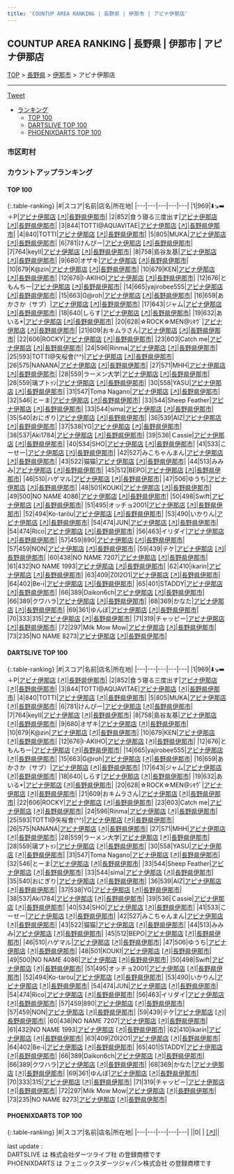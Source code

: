 ```yaml
---
title: 'COUNTUP AREA RANKING | 長野県 | 伊那市 | アピナ伊那店'
---
```

## COUNTUP AREA RANKING | 長野県 | 伊那市 | アピナ伊那店

[TOP](/darts/rank/) > [長野県](/darts/rank/長野県/) > [伊那市](/darts/rank/長野県/伊那市/) > アピナ伊那店

___

<a href="https://twitter.com/share?ref_src=twsrc%5Etfw" data-text="COUNTUP AREA RANKING | 長野県伊那市アピナ伊那店" class="twitter-share-button" data-hashtags="DARTSLIVE,PHOENIXDARTS,darts,ダーツ" data-show-count="false">Tweet</a>

* [ランキング](#カウントアップランキング)
    * [TOP 100](#top-100)
    * [DARTSLIVE TOP 100](#dartslive-top-100)
    * [PHOENIXDARTS TOP 100](#phoenixdarts-top-100)

### 市区町村

<ul>

</ul>

### カウントアップランキング

#### TOP 100



{:.table-ranking}
|#|スコア|名前|店名|所在地|
|---|---|---|---|---|
|1|969|<span class="rank-name-dl">⬇️↘️➡️＋P</span>|<a href="/darts/rank/shops/b14f3f8d71c34fa228032249b44395af.html">アピナ伊那店</a> <a href="https://search.dartslive.com/jp/shop/b14f3f8d71c34fa228032249b44395af">[↗]</a>|<a href="/darts/rank/長野県/伊那市">長野県伊那市</a>|
|2|852|<span class="rank-name-dl">食う寝る三度出す</span>|<a href="/darts/rank/shops/b14f3f8d71c34fa228032249b44395af.html">アピナ伊那店</a> <a href="https://search.dartslive.com/jp/shop/b14f3f8d71c34fa228032249b44395af">[↗]</a>|<a href="/darts/rank/長野県/伊那市">長野県伊那市</a>|
|3|844|<span class="rank-name-dl">TOTTI@AQUAVITAE</span>|<a href="/darts/rank/shops/b14f3f8d71c34fa228032249b44395af.html">アピナ伊那店</a> <a href="https://search.dartslive.com/jp/shop/b14f3f8d71c34fa228032249b44395af">[↗]</a>|<a href="/darts/rank/長野県/伊那市">長野県伊那市</a>|
|4|840|<span class="rank-name-dl">TOTTI</span>|<a href="/darts/rank/shops/b14f3f8d71c34fa228032249b44395af.html">アピナ伊那店</a> <a href="https://search.dartslive.com/jp/shop/b14f3f8d71c34fa228032249b44395af">[↗]</a>|<a href="/darts/rank/長野県/伊那市">長野県伊那市</a>|
|5|805|<span class="rank-name-dl">MUKA</span>|<a href="/darts/rank/shops/b14f3f8d71c34fa228032249b44395af.html">アピナ伊那店</a> <a href="https://search.dartslive.com/jp/shop/b14f3f8d71c34fa228032249b44395af">[↗]</a>|<a href="/darts/rank/長野県/伊那市">長野県伊那市</a>|
|6|781|<span class="rank-name-dl">けんぴー</span>|<a href="/darts/rank/shops/b14f3f8d71c34fa228032249b44395af.html">アピナ伊那店</a> <a href="https://search.dartslive.com/jp/shop/b14f3f8d71c34fa228032249b44395af">[↗]</a>|<a href="/darts/rank/長野県/伊那市">長野県伊那市</a>|
|7|764|<span class="rank-name-dl">keyⅡ</span>|<a href="/darts/rank/shops/b14f3f8d71c34fa228032249b44395af.html">アピナ伊那店</a> <a href="https://search.dartslive.com/jp/shop/b14f3f8d71c34fa228032249b44395af">[↗]</a>|<a href="/darts/rank/長野県/伊那市">長野県伊那市</a>|
|8|758|<span class="rank-name-dl">島谷友基</span>|<a href="/darts/rank/shops/b14f3f8d71c34fa228032249b44395af.html">アピナ伊那店</a> <a href="https://search.dartslive.com/jp/shop/b14f3f8d71c34fa228032249b44395af">[↗]</a>|<a href="/darts/rank/長野県/伊那市">長野県伊那市</a>|
|9|680|<span class="rank-name-dl">オザキ</span>|<a href="/darts/rank/shops/b14f3f8d71c34fa228032249b44395af.html">アピナ伊那店</a> <a href="https://search.dartslive.com/jp/shop/b14f3f8d71c34fa228032249b44395af">[↗]</a>|<a href="/darts/rank/長野県/伊那市">長野県伊那市</a>|
|10|679|<span class="rank-name-dl">K@zin</span>|<a href="/darts/rank/shops/b14f3f8d71c34fa228032249b44395af.html">アピナ伊那店</a> <a href="https://search.dartslive.com/jp/shop/b14f3f8d71c34fa228032249b44395af">[↗]</a>|<a href="/darts/rank/長野県/伊那市">長野県伊那市</a>|
|10|679|<span class="rank-name-dl">KEN</span>|<a href="/darts/rank/shops/b14f3f8d71c34fa228032249b44395af.html">アピナ伊那店</a> <a href="https://search.dartslive.com/jp/shop/b14f3f8d71c34fa228032249b44395af">[↗]</a>|<a href="/darts/rank/長野県/伊那市">長野県伊那市</a>|
|12|676|<span class="rank-name-dl">I-AKIHO</span>|<a href="/darts/rank/shops/b14f3f8d71c34fa228032249b44395af.html">アピナ伊那店</a> <a href="https://search.dartslive.com/jp/shop/b14f3f8d71c34fa228032249b44395af">[↗]</a>|<a href="/darts/rank/長野県/伊那市">長野県伊那市</a>|
|12|676|<span class="rank-name-dl">ともんちー</span>|<a href="/darts/rank/shops/b14f3f8d71c34fa228032249b44395af.html">アピナ伊那店</a> <a href="https://search.dartslive.com/jp/shop/b14f3f8d71c34fa228032249b44395af">[↗]</a>|<a href="/darts/rank/長野県/伊那市">長野県伊那市</a>|
|14|665|<span class="rank-name-dl">yajirobee555</span>|<a href="/darts/rank/shops/b14f3f8d71c34fa228032249b44395af.html">アピナ伊那店</a> <a href="https://search.dartslive.com/jp/shop/b14f3f8d71c34fa228032249b44395af">[↗]</a>|<a href="/darts/rank/長野県/伊那市">長野県伊那市</a>|
|15|663|<span class="rank-name-dl">G@roh</span>|<a href="/darts/rank/shops/b14f3f8d71c34fa228032249b44395af.html">アピナ伊那店</a> <a href="https://search.dartslive.com/jp/shop/b14f3f8d71c34fa228032249b44395af">[↗]</a>|<a href="/darts/rank/長野県/伊那市">長野県伊那市</a>|
|16|659|<span class="rank-name-dl">あかさか（サブ）</span>|<a href="/darts/rank/shops/b14f3f8d71c34fa228032249b44395af.html">アピナ伊那店</a> <a href="https://search.dartslive.com/jp/shop/b14f3f8d71c34fa228032249b44395af">[↗]</a>|<a href="/darts/rank/長野県/伊那市">長野県伊那市</a>|
|17|643|<span class="rank-name-dl">ジャム</span>|<a href="/darts/rank/shops/b14f3f8d71c34fa228032249b44395af.html">アピナ伊那店</a> <a href="https://search.dartslive.com/jp/shop/b14f3f8d71c34fa228032249b44395af">[↗]</a>|<a href="/darts/rank/長野県/伊那市">長野県伊那市</a>|
|18|640|<span class="rank-name-dl">しらす</span>|<a href="/darts/rank/shops/b14f3f8d71c34fa228032249b44395af.html">アピナ伊那店</a> <a href="https://search.dartslive.com/jp/shop/b14f3f8d71c34fa228032249b44395af">[↗]</a>|<a href="/darts/rank/長野県/伊那市">長野県伊那市</a>|
|19|632|<span class="rank-name-dl">あいる*</span>|<a href="/darts/rank/shops/b14f3f8d71c34fa228032249b44395af.html">アピナ伊那店</a> <a href="https://search.dartslive.com/jp/shop/b14f3f8d71c34fa228032249b44395af">[↗]</a>|<a href="/darts/rank/長野県/伊那市">長野県伊那市</a>|
|20|628|<span class="rank-name-dl">☆ROCK☆MEN@ｼｷｳﾞ</span>|<a href="/darts/rank/shops/b14f3f8d71c34fa228032249b44395af.html">アピナ伊那店</a> <a href="https://search.dartslive.com/jp/shop/b14f3f8d71c34fa228032249b44395af">[↗]</a>|<a href="/darts/rank/長野県/伊那市">長野県伊那市</a>|
|21|609|<span class="rank-name-dl">おキムラさん</span>|<a href="/darts/rank/shops/b14f3f8d71c34fa228032249b44395af.html">アピナ伊那店</a> <a href="https://search.dartslive.com/jp/shop/b14f3f8d71c34fa228032249b44395af">[↗]</a>|<a href="/darts/rank/長野県/伊那市">長野県伊那市</a>|
|22|606|<span class="rank-name-dl">ROCKY</span>|<a href="/darts/rank/shops/b14f3f8d71c34fa228032249b44395af.html">アピナ伊那店</a> <a href="https://search.dartslive.com/jp/shop/b14f3f8d71c34fa228032249b44395af">[↗]</a>|<a href="/darts/rank/長野県/伊那市">長野県伊那市</a>|
|23|603|<span class="rank-name-dl">Catch me</span>|<a href="/darts/rank/shops/b14f3f8d71c34fa228032249b44395af.html">アピナ伊那店</a> <a href="https://search.dartslive.com/jp/shop/b14f3f8d71c34fa228032249b44395af">[↗]</a>|<a href="/darts/rank/長野県/伊那市">長野県伊那市</a>|
|24|596|<span class="rank-name-dl">Rinma</span>|<a href="/darts/rank/shops/b14f3f8d71c34fa228032249b44395af.html">アピナ伊那店</a> <a href="https://search.dartslive.com/jp/shop/b14f3f8d71c34fa228032249b44395af">[↗]</a>|<a href="/darts/rank/長野県/伊那市">長野県伊那市</a>|
|25|593|<span class="rank-name-dl">TOTTI@矢桜會(^^)</span>|<a href="/darts/rank/shops/b14f3f8d71c34fa228032249b44395af.html">アピナ伊那店</a> <a href="https://search.dartslive.com/jp/shop/b14f3f8d71c34fa228032249b44395af">[↗]</a>|<a href="/darts/rank/長野県/伊那市">長野県伊那市</a>|
|26|575|<span class="rank-name-dl">NANANA</span>|<a href="/darts/rank/shops/b14f3f8d71c34fa228032249b44395af.html">アピナ伊那店</a> <a href="https://search.dartslive.com/jp/shop/b14f3f8d71c34fa228032249b44395af">[↗]</a>|<a href="/darts/rank/長野県/伊那市">長野県伊那市</a>|
|27|571|<span class="rank-name-dl">MHH</span>|<a href="/darts/rank/shops/b14f3f8d71c34fa228032249b44395af.html">アピナ伊那店</a> <a href="https://search.dartslive.com/jp/shop/b14f3f8d71c34fa228032249b44395af">[↗]</a>|<a href="/darts/rank/長野県/伊那市">長野県伊那市</a>|
|28|559|<span class="rank-name-dl">ラーメン大学</span>|<a href="/darts/rank/shops/b14f3f8d71c34fa228032249b44395af.html">アピナ伊那店</a> <a href="https://search.dartslive.com/jp/shop/b14f3f8d71c34fa228032249b44395af">[↗]</a>|<a href="/darts/rank/長野県/伊那市">長野県伊那市</a>|
|28|559|<span class="rank-name-dl">璃プトｩﾝ</span>|<a href="/darts/rank/shops/b14f3f8d71c34fa228032249b44395af.html">アピナ伊那店</a> <a href="https://search.dartslive.com/jp/shop/b14f3f8d71c34fa228032249b44395af">[↗]</a>|<a href="/darts/rank/長野県/伊那市">長野県伊那市</a>|
|30|558|<span class="rank-name-dl">YASU</span>|<a href="/darts/rank/shops/b14f3f8d71c34fa228032249b44395af.html">アピナ伊那店</a> <a href="https://search.dartslive.com/jp/shop/b14f3f8d71c34fa228032249b44395af">[↗]</a>|<a href="/darts/rank/長野県/伊那市">長野県伊那市</a>|
|31|547|<span class="rank-name-dl">Toma Nagano</span>|<a href="/darts/rank/shops/b14f3f8d71c34fa228032249b44395af.html">アピナ伊那店</a> <a href="https://search.dartslive.com/jp/shop/b14f3f8d71c34fa228032249b44395af">[↗]</a>|<a href="/darts/rank/長野県/伊那市">長野県伊那市</a>|
|32|546|<span class="rank-name-dl">とーま</span>|<a href="/darts/rank/shops/b14f3f8d71c34fa228032249b44395af.html">アピナ伊那店</a> <a href="https://search.dartslive.com/jp/shop/b14f3f8d71c34fa228032249b44395af">[↗]</a>|<a href="/darts/rank/長野県/伊那市">長野県伊那市</a>|
|33|544|<span class="rank-name-dl">Sheep Feather</span>|<a href="/darts/rank/shops/b14f3f8d71c34fa228032249b44395af.html">アピナ伊那店</a> <a href="https://search.dartslive.com/jp/shop/b14f3f8d71c34fa228032249b44395af">[↗]</a>|<a href="/darts/rank/長野県/伊那市">長野県伊那市</a>|
|33|544|<span class="rank-name-dl">sima</span>|<a href="/darts/rank/shops/b14f3f8d71c34fa228032249b44395af.html">アピナ伊那店</a> <a href="https://search.dartslive.com/jp/shop/b14f3f8d71c34fa228032249b44395af">[↗]</a>|<a href="/darts/rank/長野県/伊那市">長野県伊那市</a>|
|35|540|<span class="rank-name-dl">おにぎり</span>|<a href="/darts/rank/shops/b14f3f8d71c34fa228032249b44395af.html">アピナ伊那店</a> <a href="https://search.dartslive.com/jp/shop/b14f3f8d71c34fa228032249b44395af">[↗]</a>|<a href="/darts/rank/長野県/伊那市">長野県伊那市</a>|
|36|539|<span class="rank-name-dl">AIZ</span>|<a href="/darts/rank/shops/b14f3f8d71c34fa228032249b44395af.html">アピナ伊那店</a> <a href="https://search.dartslive.com/jp/shop/b14f3f8d71c34fa228032249b44395af">[↗]</a>|<a href="/darts/rank/長野県/伊那市">長野県伊那市</a>|
|37|538|<span class="rank-name-dl">YG</span>|<a href="/darts/rank/shops/b14f3f8d71c34fa228032249b44395af.html">アピナ伊那店</a> <a href="https://search.dartslive.com/jp/shop/b14f3f8d71c34fa228032249b44395af">[↗]</a>|<a href="/darts/rank/長野県/伊那市">長野県伊那市</a>|
|38|537|<span class="rank-name-dl">Aki1784</span>|<a href="/darts/rank/shops/b14f3f8d71c34fa228032249b44395af.html">アピナ伊那店</a> <a href="https://search.dartslive.com/jp/shop/b14f3f8d71c34fa228032249b44395af">[↗]</a>|<a href="/darts/rank/長野県/伊那市">長野県伊那市</a>|
|39|536|<span class="rank-name-dl">Ｃassie</span>|<a href="/darts/rank/shops/b14f3f8d71c34fa228032249b44395af.html">アピナ伊那店</a> <a href="https://search.dartslive.com/jp/shop/b14f3f8d71c34fa228032249b44395af">[↗]</a>|<a href="/darts/rank/長野県/伊那市">長野県伊那市</a>|
|40|534|<span class="rank-name-dl">SHO</span>|<a href="/darts/rank/shops/b14f3f8d71c34fa228032249b44395af.html">アピナ伊那店</a> <a href="https://search.dartslive.com/jp/shop/b14f3f8d71c34fa228032249b44395af">[↗]</a>|<a href="/darts/rank/長野県/伊那市">長野県伊那市</a>|
|41|533|<span class="rank-name-dl">こーせー</span>|<a href="/darts/rank/shops/b14f3f8d71c34fa228032249b44395af.html">アピナ伊那店</a> <a href="https://search.dartslive.com/jp/shop/b14f3f8d71c34fa228032249b44395af">[↗]</a>|<a href="/darts/rank/長野県/伊那市">長野県伊那市</a>|
|42|527|<span class="rank-name-dl">みこちゃんまん</span>|<a href="/darts/rank/shops/b14f3f8d71c34fa228032249b44395af.html">アピナ伊那店</a> <a href="https://search.dartslive.com/jp/shop/b14f3f8d71c34fa228032249b44395af">[↗]</a>|<a href="/darts/rank/長野県/伊那市">長野県伊那市</a>|
|43|522|<span class="rank-name-dl">猫猫</span>|<a href="/darts/rank/shops/b14f3f8d71c34fa228032249b44395af.html">アピナ伊那店</a> <a href="https://search.dartslive.com/jp/shop/b14f3f8d71c34fa228032249b44395af">[↗]</a>|<a href="/darts/rank/長野県/伊那市">長野県伊那市</a>|
|44|513|<span class="rank-name-dl">みみみ</span>|<a href="/darts/rank/shops/b14f3f8d71c34fa228032249b44395af.html">アピナ伊那店</a> <a href="https://search.dartslive.com/jp/shop/b14f3f8d71c34fa228032249b44395af">[↗]</a>|<a href="/darts/rank/長野県/伊那市">長野県伊那市</a>|
|45|512|<span class="rank-name-dl">BEPO</span>|<a href="/darts/rank/shops/b14f3f8d71c34fa228032249b44395af.html">アピナ伊那店</a> <a href="https://search.dartslive.com/jp/shop/b14f3f8d71c34fa228032249b44395af">[↗]</a>|<a href="/darts/rank/長野県/伊那市">長野県伊那市</a>|
|46|510|<span class="rank-name-dl">ハゲマル</span>|<a href="/darts/rank/shops/b14f3f8d71c34fa228032249b44395af.html">アピナ伊那店</a> <a href="https://search.dartslive.com/jp/shop/b14f3f8d71c34fa228032249b44395af">[↗]</a>|<a href="/darts/rank/長野県/伊那市">長野県伊那市</a>|
|47|506|<span class="rank-name-dl">ゆうち</span>|<a href="/darts/rank/shops/b14f3f8d71c34fa228032249b44395af.html">アピナ伊那店</a> <a href="https://search.dartslive.com/jp/shop/b14f3f8d71c34fa228032249b44395af">[↗]</a>|<a href="/darts/rank/長野県/伊那市">長野県伊那市</a>|
|48|501|<span class="rank-name-dl">KOUKI</span>|<a href="/darts/rank/shops/b14f3f8d71c34fa228032249b44395af.html">アピナ伊那店</a> <a href="https://search.dartslive.com/jp/shop/b14f3f8d71c34fa228032249b44395af">[↗]</a>|<a href="/darts/rank/長野県/伊那市">長野県伊那市</a>|
|49|500|<span class="rank-name-dl">NO NAME 4086</span>|<a href="/darts/rank/shops/b14f3f8d71c34fa228032249b44395af.html">アピナ伊那店</a> <a href="https://search.dartslive.com/jp/shop/b14f3f8d71c34fa228032249b44395af">[↗]</a>|<a href="/darts/rank/長野県/伊那市">長野県伊那市</a>|
|50|498|<span class="rank-name-dl">Swift</span>|<a href="/darts/rank/shops/b14f3f8d71c34fa228032249b44395af.html">アピナ伊那店</a> <a href="https://search.dartslive.com/jp/shop/b14f3f8d71c34fa228032249b44395af">[↗]</a>|<a href="/darts/rank/長野県/伊那市">長野県伊那市</a>|
|51|495|<span class="rank-name-dl">オッチョ2001</span>|<a href="/darts/rank/shops/b14f3f8d71c34fa228032249b44395af.html">アピナ伊那店</a> <a href="https://search.dartslive.com/jp/shop/b14f3f8d71c34fa228032249b44395af">[↗]</a>|<a href="/darts/rank/長野県/伊那市">長野県伊那市</a>|
|52|494|<span class="rank-name-dl">Ko-taröu</span>|<a href="/darts/rank/shops/b14f3f8d71c34fa228032249b44395af.html">アピナ伊那店</a> <a href="https://search.dartslive.com/jp/shop/b14f3f8d71c34fa228032249b44395af">[↗]</a>|<a href="/darts/rank/長野県/伊那市">長野県伊那市</a>|
|53|490|<span class="rank-name-dl">いかりん</span>|<a href="/darts/rank/shops/b14f3f8d71c34fa228032249b44395af.html">アピナ伊那店</a> <a href="https://search.dartslive.com/jp/shop/b14f3f8d71c34fa228032249b44395af">[↗]</a>|<a href="/darts/rank/長野県/伊那市">長野県伊那市</a>|
|54|474|<span class="rank-name-dl">JUN</span>|<a href="/darts/rank/shops/b14f3f8d71c34fa228032249b44395af.html">アピナ伊那店</a> <a href="https://search.dartslive.com/jp/shop/b14f3f8d71c34fa228032249b44395af">[↗]</a>|<a href="/darts/rank/長野県/伊那市">長野県伊那市</a>|
|54|474|<span class="rank-name-dl">Rico</span>|<a href="/darts/rank/shops/b14f3f8d71c34fa228032249b44395af.html">アピナ伊那店</a> <a href="https://search.dartslive.com/jp/shop/b14f3f8d71c34fa228032249b44395af">[↗]</a>|<a href="/darts/rank/長野県/伊那市">長野県伊那市</a>|
|56|463|<span class="rank-name-dl">イリダイ</span>|<a href="/darts/rank/shops/b14f3f8d71c34fa228032249b44395af.html">アピナ伊那店</a> <a href="https://search.dartslive.com/jp/shop/b14f3f8d71c34fa228032249b44395af">[↗]</a>|<a href="/darts/rank/長野県/伊那市">長野県伊那市</a>|
|57|459|<span class="rank-name-dl">890</span>|<a href="/darts/rank/shops/b14f3f8d71c34fa228032249b44395af.html">アピナ伊那店</a> <a href="https://search.dartslive.com/jp/shop/b14f3f8d71c34fa228032249b44395af">[↗]</a>|<a href="/darts/rank/長野県/伊那市">長野県伊那市</a>|
|57|459|<span class="rank-name-dl">NON</span>|<a href="/darts/rank/shops/b14f3f8d71c34fa228032249b44395af.html">アピナ伊那店</a> <a href="https://search.dartslive.com/jp/shop/b14f3f8d71c34fa228032249b44395af">[↗]</a>|<a href="/darts/rank/長野県/伊那市">長野県伊那市</a>|
|59|439|<span class="rank-name-dl">テケ</span>|<a href="/darts/rank/shops/b14f3f8d71c34fa228032249b44395af.html">アピナ伊那店</a> <a href="https://search.dartslive.com/jp/shop/b14f3f8d71c34fa228032249b44395af">[↗]</a>|<a href="/darts/rank/長野県/伊那市">長野県伊那市</a>|
|60|438|<span class="rank-name-dl">NO NAME 7207</span>|<a href="/darts/rank/shops/b14f3f8d71c34fa228032249b44395af.html">アピナ伊那店</a> <a href="https://search.dartslive.com/jp/shop/b14f3f8d71c34fa228032249b44395af">[↗]</a>|<a href="/darts/rank/長野県/伊那市">長野県伊那市</a>|
|61|432|<span class="rank-name-dl">NO NAME 1993</span>|<a href="/darts/rank/shops/b14f3f8d71c34fa228032249b44395af.html">アピナ伊那店</a> <a href="https://search.dartslive.com/jp/shop/b14f3f8d71c34fa228032249b44395af">[↗]</a>|<a href="/darts/rank/長野県/伊那市">長野県伊那市</a>|
|62|410|<span class="rank-name-dl">ikarin</span>|<a href="/darts/rank/shops/b14f3f8d71c34fa228032249b44395af.html">アピナ伊那店</a> <a href="https://search.dartslive.com/jp/shop/b14f3f8d71c34fa228032249b44395af">[↗]</a>|<a href="/darts/rank/長野県/伊那市">長野県伊那市</a>|
|63|409|<span class="rank-name-dl">Z0I2O1</span>|<a href="/darts/rank/shops/b14f3f8d71c34fa228032249b44395af.html">アピナ伊那店</a> <a href="https://search.dartslive.com/jp/shop/b14f3f8d71c34fa228032249b44395af">[↗]</a>|<a href="/darts/rank/長野県/伊那市">長野県伊那市</a>|
|64|402|<span class="rank-name-dl">Be-i</span>|<a href="/darts/rank/shops/b14f3f8d71c34fa228032249b44395af.html">アピナ伊那店</a> <a href="https://search.dartslive.com/jp/shop/b14f3f8d71c34fa228032249b44395af">[↗]</a>|<a href="/darts/rank/長野県/伊那市">長野県伊那市</a>|
|65|401|<span class="rank-name-dl">STADDY</span>|<a href="/darts/rank/shops/b14f3f8d71c34fa228032249b44395af.html">アピナ伊那店</a> <a href="https://search.dartslive.com/jp/shop/b14f3f8d71c34fa228032249b44395af">[↗]</a>|<a href="/darts/rank/長野県/伊那市">長野県伊那市</a>|
|66|389|<span class="rank-name-dl">Daikon6ch</span>|<a href="/darts/rank/shops/b14f3f8d71c34fa228032249b44395af.html">アピナ伊那店</a> <a href="https://search.dartslive.com/jp/shop/b14f3f8d71c34fa228032249b44395af">[↗]</a>|<a href="/darts/rank/長野県/伊那市">長野県伊那市</a>|
|66|389|<span class="rank-name-dl">クワハラ</span>|<a href="/darts/rank/shops/b14f3f8d71c34fa228032249b44395af.html">アピナ伊那店</a> <a href="https://search.dartslive.com/jp/shop/b14f3f8d71c34fa228032249b44395af">[↗]</a>|<a href="/darts/rank/長野県/伊那市">長野県伊那市</a>|
|68|369|<span class="rank-name-dl">かなた</span>|<a href="/darts/rank/shops/b14f3f8d71c34fa228032249b44395af.html">アピナ伊那店</a> <a href="https://search.dartslive.com/jp/shop/b14f3f8d71c34fa228032249b44395af">[↗]</a>|<a href="/darts/rank/長野県/伊那市">長野県伊那市</a>|
|69|361|<span class="rank-name-dl">ゆんぼ</span>|<a href="/darts/rank/shops/b14f3f8d71c34fa228032249b44395af.html">アピナ伊那店</a> <a href="https://search.dartslive.com/jp/shop/b14f3f8d71c34fa228032249b44395af">[↗]</a>|<a href="/darts/rank/長野県/伊那市">長野県伊那市</a>|
|70|333|<span class="rank-name-dl">315</span>|<a href="/darts/rank/shops/b14f3f8d71c34fa228032249b44395af.html">アピナ伊那店</a> <a href="https://search.dartslive.com/jp/shop/b14f3f8d71c34fa228032249b44395af">[↗]</a>|<a href="/darts/rank/長野県/伊那市">長野県伊那市</a>|
|71|319|<span class="rank-name-dl">チャッピー</span>|<a href="/darts/rank/shops/b14f3f8d71c34fa228032249b44395af.html">アピナ伊那店</a> <a href="https://search.dartslive.com/jp/shop/b14f3f8d71c34fa228032249b44395af">[↗]</a>|<a href="/darts/rank/長野県/伊那市">長野県伊那市</a>|
|72|297|<span class="rank-name-dl">Milk Mow Mow</span>|<a href="/darts/rank/shops/b14f3f8d71c34fa228032249b44395af.html">アピナ伊那店</a> <a href="https://search.dartslive.com/jp/shop/b14f3f8d71c34fa228032249b44395af">[↗]</a>|<a href="/darts/rank/長野県/伊那市">長野県伊那市</a>|
|73|235|<span class="rank-name-dl">NO NAME 8273</span>|<a href="/darts/rank/shops/b14f3f8d71c34fa228032249b44395af.html">アピナ伊那店</a> <a href="https://search.dartslive.com/jp/shop/b14f3f8d71c34fa228032249b44395af">[↗]</a>|<a href="/darts/rank/長野県/伊那市">長野県伊那市</a>|


#### DARTSLIVE TOP 100



{:.table-ranking}
|#|スコア|名前|店名|所在地|
|---|---|---|---|---|
|1|969|<span class="rank-name-dl">⬇️↘️➡️＋P</span>|<a href="/darts/rank/shops/b14f3f8d71c34fa228032249b44395af.html">アピナ伊那店</a> <a href="https://search.dartslive.com/jp/shop/b14f3f8d71c34fa228032249b44395af">[↗]</a>|<a href="/darts/rank/長野県/伊那市">長野県伊那市</a>|
|2|852|<span class="rank-name-dl">食う寝る三度出す</span>|<a href="/darts/rank/shops/b14f3f8d71c34fa228032249b44395af.html">アピナ伊那店</a> <a href="https://search.dartslive.com/jp/shop/b14f3f8d71c34fa228032249b44395af">[↗]</a>|<a href="/darts/rank/長野県/伊那市">長野県伊那市</a>|
|3|844|<span class="rank-name-dl">TOTTI@AQUAVITAE</span>|<a href="/darts/rank/shops/b14f3f8d71c34fa228032249b44395af.html">アピナ伊那店</a> <a href="https://search.dartslive.com/jp/shop/b14f3f8d71c34fa228032249b44395af">[↗]</a>|<a href="/darts/rank/長野県/伊那市">長野県伊那市</a>|
|4|840|<span class="rank-name-dl">TOTTI</span>|<a href="/darts/rank/shops/b14f3f8d71c34fa228032249b44395af.html">アピナ伊那店</a> <a href="https://search.dartslive.com/jp/shop/b14f3f8d71c34fa228032249b44395af">[↗]</a>|<a href="/darts/rank/長野県/伊那市">長野県伊那市</a>|
|5|805|<span class="rank-name-dl">MUKA</span>|<a href="/darts/rank/shops/b14f3f8d71c34fa228032249b44395af.html">アピナ伊那店</a> <a href="https://search.dartslive.com/jp/shop/b14f3f8d71c34fa228032249b44395af">[↗]</a>|<a href="/darts/rank/長野県/伊那市">長野県伊那市</a>|
|6|781|<span class="rank-name-dl">けんぴー</span>|<a href="/darts/rank/shops/b14f3f8d71c34fa228032249b44395af.html">アピナ伊那店</a> <a href="https://search.dartslive.com/jp/shop/b14f3f8d71c34fa228032249b44395af">[↗]</a>|<a href="/darts/rank/長野県/伊那市">長野県伊那市</a>|
|7|764|<span class="rank-name-dl">keyⅡ</span>|<a href="/darts/rank/shops/b14f3f8d71c34fa228032249b44395af.html">アピナ伊那店</a> <a href="https://search.dartslive.com/jp/shop/b14f3f8d71c34fa228032249b44395af">[↗]</a>|<a href="/darts/rank/長野県/伊那市">長野県伊那市</a>|
|8|758|<span class="rank-name-dl">島谷友基</span>|<a href="/darts/rank/shops/b14f3f8d71c34fa228032249b44395af.html">アピナ伊那店</a> <a href="https://search.dartslive.com/jp/shop/b14f3f8d71c34fa228032249b44395af">[↗]</a>|<a href="/darts/rank/長野県/伊那市">長野県伊那市</a>|
|9|680|<span class="rank-name-dl">オザキ</span>|<a href="/darts/rank/shops/b14f3f8d71c34fa228032249b44395af.html">アピナ伊那店</a> <a href="https://search.dartslive.com/jp/shop/b14f3f8d71c34fa228032249b44395af">[↗]</a>|<a href="/darts/rank/長野県/伊那市">長野県伊那市</a>|
|10|679|<span class="rank-name-dl">K@zin</span>|<a href="/darts/rank/shops/b14f3f8d71c34fa228032249b44395af.html">アピナ伊那店</a> <a href="https://search.dartslive.com/jp/shop/b14f3f8d71c34fa228032249b44395af">[↗]</a>|<a href="/darts/rank/長野県/伊那市">長野県伊那市</a>|
|10|679|<span class="rank-name-dl">KEN</span>|<a href="/darts/rank/shops/b14f3f8d71c34fa228032249b44395af.html">アピナ伊那店</a> <a href="https://search.dartslive.com/jp/shop/b14f3f8d71c34fa228032249b44395af">[↗]</a>|<a href="/darts/rank/長野県/伊那市">長野県伊那市</a>|
|12|676|<span class="rank-name-dl">I-AKIHO</span>|<a href="/darts/rank/shops/b14f3f8d71c34fa228032249b44395af.html">アピナ伊那店</a> <a href="https://search.dartslive.com/jp/shop/b14f3f8d71c34fa228032249b44395af">[↗]</a>|<a href="/darts/rank/長野県/伊那市">長野県伊那市</a>|
|12|676|<span class="rank-name-dl">ともんちー</span>|<a href="/darts/rank/shops/b14f3f8d71c34fa228032249b44395af.html">アピナ伊那店</a> <a href="https://search.dartslive.com/jp/shop/b14f3f8d71c34fa228032249b44395af">[↗]</a>|<a href="/darts/rank/長野県/伊那市">長野県伊那市</a>|
|14|665|<span class="rank-name-dl">yajirobee555</span>|<a href="/darts/rank/shops/b14f3f8d71c34fa228032249b44395af.html">アピナ伊那店</a> <a href="https://search.dartslive.com/jp/shop/b14f3f8d71c34fa228032249b44395af">[↗]</a>|<a href="/darts/rank/長野県/伊那市">長野県伊那市</a>|
|15|663|<span class="rank-name-dl">G@roh</span>|<a href="/darts/rank/shops/b14f3f8d71c34fa228032249b44395af.html">アピナ伊那店</a> <a href="https://search.dartslive.com/jp/shop/b14f3f8d71c34fa228032249b44395af">[↗]</a>|<a href="/darts/rank/長野県/伊那市">長野県伊那市</a>|
|16|659|<span class="rank-name-dl">あかさか（サブ）</span>|<a href="/darts/rank/shops/b14f3f8d71c34fa228032249b44395af.html">アピナ伊那店</a> <a href="https://search.dartslive.com/jp/shop/b14f3f8d71c34fa228032249b44395af">[↗]</a>|<a href="/darts/rank/長野県/伊那市">長野県伊那市</a>|
|17|643|<span class="rank-name-dl">ジャム</span>|<a href="/darts/rank/shops/b14f3f8d71c34fa228032249b44395af.html">アピナ伊那店</a> <a href="https://search.dartslive.com/jp/shop/b14f3f8d71c34fa228032249b44395af">[↗]</a>|<a href="/darts/rank/長野県/伊那市">長野県伊那市</a>|
|18|640|<span class="rank-name-dl">しらす</span>|<a href="/darts/rank/shops/b14f3f8d71c34fa228032249b44395af.html">アピナ伊那店</a> <a href="https://search.dartslive.com/jp/shop/b14f3f8d71c34fa228032249b44395af">[↗]</a>|<a href="/darts/rank/長野県/伊那市">長野県伊那市</a>|
|19|632|<span class="rank-name-dl">あいる*</span>|<a href="/darts/rank/shops/b14f3f8d71c34fa228032249b44395af.html">アピナ伊那店</a> <a href="https://search.dartslive.com/jp/shop/b14f3f8d71c34fa228032249b44395af">[↗]</a>|<a href="/darts/rank/長野県/伊那市">長野県伊那市</a>|
|20|628|<span class="rank-name-dl">☆ROCK☆MEN@ｼｷｳﾞ</span>|<a href="/darts/rank/shops/b14f3f8d71c34fa228032249b44395af.html">アピナ伊那店</a> <a href="https://search.dartslive.com/jp/shop/b14f3f8d71c34fa228032249b44395af">[↗]</a>|<a href="/darts/rank/長野県/伊那市">長野県伊那市</a>|
|21|609|<span class="rank-name-dl">おキムラさん</span>|<a href="/darts/rank/shops/b14f3f8d71c34fa228032249b44395af.html">アピナ伊那店</a> <a href="https://search.dartslive.com/jp/shop/b14f3f8d71c34fa228032249b44395af">[↗]</a>|<a href="/darts/rank/長野県/伊那市">長野県伊那市</a>|
|22|606|<span class="rank-name-dl">ROCKY</span>|<a href="/darts/rank/shops/b14f3f8d71c34fa228032249b44395af.html">アピナ伊那店</a> <a href="https://search.dartslive.com/jp/shop/b14f3f8d71c34fa228032249b44395af">[↗]</a>|<a href="/darts/rank/長野県/伊那市">長野県伊那市</a>|
|23|603|<span class="rank-name-dl">Catch me</span>|<a href="/darts/rank/shops/b14f3f8d71c34fa228032249b44395af.html">アピナ伊那店</a> <a href="https://search.dartslive.com/jp/shop/b14f3f8d71c34fa228032249b44395af">[↗]</a>|<a href="/darts/rank/長野県/伊那市">長野県伊那市</a>|
|24|596|<span class="rank-name-dl">Rinma</span>|<a href="/darts/rank/shops/b14f3f8d71c34fa228032249b44395af.html">アピナ伊那店</a> <a href="https://search.dartslive.com/jp/shop/b14f3f8d71c34fa228032249b44395af">[↗]</a>|<a href="/darts/rank/長野県/伊那市">長野県伊那市</a>|
|25|593|<span class="rank-name-dl">TOTTI@矢桜會(^^)</span>|<a href="/darts/rank/shops/b14f3f8d71c34fa228032249b44395af.html">アピナ伊那店</a> <a href="https://search.dartslive.com/jp/shop/b14f3f8d71c34fa228032249b44395af">[↗]</a>|<a href="/darts/rank/長野県/伊那市">長野県伊那市</a>|
|26|575|<span class="rank-name-dl">NANANA</span>|<a href="/darts/rank/shops/b14f3f8d71c34fa228032249b44395af.html">アピナ伊那店</a> <a href="https://search.dartslive.com/jp/shop/b14f3f8d71c34fa228032249b44395af">[↗]</a>|<a href="/darts/rank/長野県/伊那市">長野県伊那市</a>|
|27|571|<span class="rank-name-dl">MHH</span>|<a href="/darts/rank/shops/b14f3f8d71c34fa228032249b44395af.html">アピナ伊那店</a> <a href="https://search.dartslive.com/jp/shop/b14f3f8d71c34fa228032249b44395af">[↗]</a>|<a href="/darts/rank/長野県/伊那市">長野県伊那市</a>|
|28|559|<span class="rank-name-dl">ラーメン大学</span>|<a href="/darts/rank/shops/b14f3f8d71c34fa228032249b44395af.html">アピナ伊那店</a> <a href="https://search.dartslive.com/jp/shop/b14f3f8d71c34fa228032249b44395af">[↗]</a>|<a href="/darts/rank/長野県/伊那市">長野県伊那市</a>|
|28|559|<span class="rank-name-dl">璃プトｩﾝ</span>|<a href="/darts/rank/shops/b14f3f8d71c34fa228032249b44395af.html">アピナ伊那店</a> <a href="https://search.dartslive.com/jp/shop/b14f3f8d71c34fa228032249b44395af">[↗]</a>|<a href="/darts/rank/長野県/伊那市">長野県伊那市</a>|
|30|558|<span class="rank-name-dl">YASU</span>|<a href="/darts/rank/shops/b14f3f8d71c34fa228032249b44395af.html">アピナ伊那店</a> <a href="https://search.dartslive.com/jp/shop/b14f3f8d71c34fa228032249b44395af">[↗]</a>|<a href="/darts/rank/長野県/伊那市">長野県伊那市</a>|
|31|547|<span class="rank-name-dl">Toma Nagano</span>|<a href="/darts/rank/shops/b14f3f8d71c34fa228032249b44395af.html">アピナ伊那店</a> <a href="https://search.dartslive.com/jp/shop/b14f3f8d71c34fa228032249b44395af">[↗]</a>|<a href="/darts/rank/長野県/伊那市">長野県伊那市</a>|
|32|546|<span class="rank-name-dl">とーま</span>|<a href="/darts/rank/shops/b14f3f8d71c34fa228032249b44395af.html">アピナ伊那店</a> <a href="https://search.dartslive.com/jp/shop/b14f3f8d71c34fa228032249b44395af">[↗]</a>|<a href="/darts/rank/長野県/伊那市">長野県伊那市</a>|
|33|544|<span class="rank-name-dl">Sheep Feather</span>|<a href="/darts/rank/shops/b14f3f8d71c34fa228032249b44395af.html">アピナ伊那店</a> <a href="https://search.dartslive.com/jp/shop/b14f3f8d71c34fa228032249b44395af">[↗]</a>|<a href="/darts/rank/長野県/伊那市">長野県伊那市</a>|
|33|544|<span class="rank-name-dl">sima</span>|<a href="/darts/rank/shops/b14f3f8d71c34fa228032249b44395af.html">アピナ伊那店</a> <a href="https://search.dartslive.com/jp/shop/b14f3f8d71c34fa228032249b44395af">[↗]</a>|<a href="/darts/rank/長野県/伊那市">長野県伊那市</a>|
|35|540|<span class="rank-name-dl">おにぎり</span>|<a href="/darts/rank/shops/b14f3f8d71c34fa228032249b44395af.html">アピナ伊那店</a> <a href="https://search.dartslive.com/jp/shop/b14f3f8d71c34fa228032249b44395af">[↗]</a>|<a href="/darts/rank/長野県/伊那市">長野県伊那市</a>|
|36|539|<span class="rank-name-dl">AIZ</span>|<a href="/darts/rank/shops/b14f3f8d71c34fa228032249b44395af.html">アピナ伊那店</a> <a href="https://search.dartslive.com/jp/shop/b14f3f8d71c34fa228032249b44395af">[↗]</a>|<a href="/darts/rank/長野県/伊那市">長野県伊那市</a>|
|37|538|<span class="rank-name-dl">YG</span>|<a href="/darts/rank/shops/b14f3f8d71c34fa228032249b44395af.html">アピナ伊那店</a> <a href="https://search.dartslive.com/jp/shop/b14f3f8d71c34fa228032249b44395af">[↗]</a>|<a href="/darts/rank/長野県/伊那市">長野県伊那市</a>|
|38|537|<span class="rank-name-dl">Aki1784</span>|<a href="/darts/rank/shops/b14f3f8d71c34fa228032249b44395af.html">アピナ伊那店</a> <a href="https://search.dartslive.com/jp/shop/b14f3f8d71c34fa228032249b44395af">[↗]</a>|<a href="/darts/rank/長野県/伊那市">長野県伊那市</a>|
|39|536|<span class="rank-name-dl">Ｃassie</span>|<a href="/darts/rank/shops/b14f3f8d71c34fa228032249b44395af.html">アピナ伊那店</a> <a href="https://search.dartslive.com/jp/shop/b14f3f8d71c34fa228032249b44395af">[↗]</a>|<a href="/darts/rank/長野県/伊那市">長野県伊那市</a>|
|40|534|<span class="rank-name-dl">SHO</span>|<a href="/darts/rank/shops/b14f3f8d71c34fa228032249b44395af.html">アピナ伊那店</a> <a href="https://search.dartslive.com/jp/shop/b14f3f8d71c34fa228032249b44395af">[↗]</a>|<a href="/darts/rank/長野県/伊那市">長野県伊那市</a>|
|41|533|<span class="rank-name-dl">こーせー</span>|<a href="/darts/rank/shops/b14f3f8d71c34fa228032249b44395af.html">アピナ伊那店</a> <a href="https://search.dartslive.com/jp/shop/b14f3f8d71c34fa228032249b44395af">[↗]</a>|<a href="/darts/rank/長野県/伊那市">長野県伊那市</a>|
|42|527|<span class="rank-name-dl">みこちゃんまん</span>|<a href="/darts/rank/shops/b14f3f8d71c34fa228032249b44395af.html">アピナ伊那店</a> <a href="https://search.dartslive.com/jp/shop/b14f3f8d71c34fa228032249b44395af">[↗]</a>|<a href="/darts/rank/長野県/伊那市">長野県伊那市</a>|
|43|522|<span class="rank-name-dl">猫猫</span>|<a href="/darts/rank/shops/b14f3f8d71c34fa228032249b44395af.html">アピナ伊那店</a> <a href="https://search.dartslive.com/jp/shop/b14f3f8d71c34fa228032249b44395af">[↗]</a>|<a href="/darts/rank/長野県/伊那市">長野県伊那市</a>|
|44|513|<span class="rank-name-dl">みみみ</span>|<a href="/darts/rank/shops/b14f3f8d71c34fa228032249b44395af.html">アピナ伊那店</a> <a href="https://search.dartslive.com/jp/shop/b14f3f8d71c34fa228032249b44395af">[↗]</a>|<a href="/darts/rank/長野県/伊那市">長野県伊那市</a>|
|45|512|<span class="rank-name-dl">BEPO</span>|<a href="/darts/rank/shops/b14f3f8d71c34fa228032249b44395af.html">アピナ伊那店</a> <a href="https://search.dartslive.com/jp/shop/b14f3f8d71c34fa228032249b44395af">[↗]</a>|<a href="/darts/rank/長野県/伊那市">長野県伊那市</a>|
|46|510|<span class="rank-name-dl">ハゲマル</span>|<a href="/darts/rank/shops/b14f3f8d71c34fa228032249b44395af.html">アピナ伊那店</a> <a href="https://search.dartslive.com/jp/shop/b14f3f8d71c34fa228032249b44395af">[↗]</a>|<a href="/darts/rank/長野県/伊那市">長野県伊那市</a>|
|47|506|<span class="rank-name-dl">ゆうち</span>|<a href="/darts/rank/shops/b14f3f8d71c34fa228032249b44395af.html">アピナ伊那店</a> <a href="https://search.dartslive.com/jp/shop/b14f3f8d71c34fa228032249b44395af">[↗]</a>|<a href="/darts/rank/長野県/伊那市">長野県伊那市</a>|
|48|501|<span class="rank-name-dl">KOUKI</span>|<a href="/darts/rank/shops/b14f3f8d71c34fa228032249b44395af.html">アピナ伊那店</a> <a href="https://search.dartslive.com/jp/shop/b14f3f8d71c34fa228032249b44395af">[↗]</a>|<a href="/darts/rank/長野県/伊那市">長野県伊那市</a>|
|49|500|<span class="rank-name-dl">NO NAME 4086</span>|<a href="/darts/rank/shops/b14f3f8d71c34fa228032249b44395af.html">アピナ伊那店</a> <a href="https://search.dartslive.com/jp/shop/b14f3f8d71c34fa228032249b44395af">[↗]</a>|<a href="/darts/rank/長野県/伊那市">長野県伊那市</a>|
|50|498|<span class="rank-name-dl">Swift</span>|<a href="/darts/rank/shops/b14f3f8d71c34fa228032249b44395af.html">アピナ伊那店</a> <a href="https://search.dartslive.com/jp/shop/b14f3f8d71c34fa228032249b44395af">[↗]</a>|<a href="/darts/rank/長野県/伊那市">長野県伊那市</a>|
|51|495|<span class="rank-name-dl">オッチョ2001</span>|<a href="/darts/rank/shops/b14f3f8d71c34fa228032249b44395af.html">アピナ伊那店</a> <a href="https://search.dartslive.com/jp/shop/b14f3f8d71c34fa228032249b44395af">[↗]</a>|<a href="/darts/rank/長野県/伊那市">長野県伊那市</a>|
|52|494|<span class="rank-name-dl">Ko-taröu</span>|<a href="/darts/rank/shops/b14f3f8d71c34fa228032249b44395af.html">アピナ伊那店</a> <a href="https://search.dartslive.com/jp/shop/b14f3f8d71c34fa228032249b44395af">[↗]</a>|<a href="/darts/rank/長野県/伊那市">長野県伊那市</a>|
|53|490|<span class="rank-name-dl">いかりん</span>|<a href="/darts/rank/shops/b14f3f8d71c34fa228032249b44395af.html">アピナ伊那店</a> <a href="https://search.dartslive.com/jp/shop/b14f3f8d71c34fa228032249b44395af">[↗]</a>|<a href="/darts/rank/長野県/伊那市">長野県伊那市</a>|
|54|474|<span class="rank-name-dl">JUN</span>|<a href="/darts/rank/shops/b14f3f8d71c34fa228032249b44395af.html">アピナ伊那店</a> <a href="https://search.dartslive.com/jp/shop/b14f3f8d71c34fa228032249b44395af">[↗]</a>|<a href="/darts/rank/長野県/伊那市">長野県伊那市</a>|
|54|474|<span class="rank-name-dl">Rico</span>|<a href="/darts/rank/shops/b14f3f8d71c34fa228032249b44395af.html">アピナ伊那店</a> <a href="https://search.dartslive.com/jp/shop/b14f3f8d71c34fa228032249b44395af">[↗]</a>|<a href="/darts/rank/長野県/伊那市">長野県伊那市</a>|
|56|463|<span class="rank-name-dl">イリダイ</span>|<a href="/darts/rank/shops/b14f3f8d71c34fa228032249b44395af.html">アピナ伊那店</a> <a href="https://search.dartslive.com/jp/shop/b14f3f8d71c34fa228032249b44395af">[↗]</a>|<a href="/darts/rank/長野県/伊那市">長野県伊那市</a>|
|57|459|<span class="rank-name-dl">890</span>|<a href="/darts/rank/shops/b14f3f8d71c34fa228032249b44395af.html">アピナ伊那店</a> <a href="https://search.dartslive.com/jp/shop/b14f3f8d71c34fa228032249b44395af">[↗]</a>|<a href="/darts/rank/長野県/伊那市">長野県伊那市</a>|
|57|459|<span class="rank-name-dl">NON</span>|<a href="/darts/rank/shops/b14f3f8d71c34fa228032249b44395af.html">アピナ伊那店</a> <a href="https://search.dartslive.com/jp/shop/b14f3f8d71c34fa228032249b44395af">[↗]</a>|<a href="/darts/rank/長野県/伊那市">長野県伊那市</a>|
|59|439|<span class="rank-name-dl">テケ</span>|<a href="/darts/rank/shops/b14f3f8d71c34fa228032249b44395af.html">アピナ伊那店</a> <a href="https://search.dartslive.com/jp/shop/b14f3f8d71c34fa228032249b44395af">[↗]</a>|<a href="/darts/rank/長野県/伊那市">長野県伊那市</a>|
|60|438|<span class="rank-name-dl">NO NAME 7207</span>|<a href="/darts/rank/shops/b14f3f8d71c34fa228032249b44395af.html">アピナ伊那店</a> <a href="https://search.dartslive.com/jp/shop/b14f3f8d71c34fa228032249b44395af">[↗]</a>|<a href="/darts/rank/長野県/伊那市">長野県伊那市</a>|
|61|432|<span class="rank-name-dl">NO NAME 1993</span>|<a href="/darts/rank/shops/b14f3f8d71c34fa228032249b44395af.html">アピナ伊那店</a> <a href="https://search.dartslive.com/jp/shop/b14f3f8d71c34fa228032249b44395af">[↗]</a>|<a href="/darts/rank/長野県/伊那市">長野県伊那市</a>|
|62|410|<span class="rank-name-dl">ikarin</span>|<a href="/darts/rank/shops/b14f3f8d71c34fa228032249b44395af.html">アピナ伊那店</a> <a href="https://search.dartslive.com/jp/shop/b14f3f8d71c34fa228032249b44395af">[↗]</a>|<a href="/darts/rank/長野県/伊那市">長野県伊那市</a>|
|63|409|<span class="rank-name-dl">Z0I2O1</span>|<a href="/darts/rank/shops/b14f3f8d71c34fa228032249b44395af.html">アピナ伊那店</a> <a href="https://search.dartslive.com/jp/shop/b14f3f8d71c34fa228032249b44395af">[↗]</a>|<a href="/darts/rank/長野県/伊那市">長野県伊那市</a>|
|64|402|<span class="rank-name-dl">Be-i</span>|<a href="/darts/rank/shops/b14f3f8d71c34fa228032249b44395af.html">アピナ伊那店</a> <a href="https://search.dartslive.com/jp/shop/b14f3f8d71c34fa228032249b44395af">[↗]</a>|<a href="/darts/rank/長野県/伊那市">長野県伊那市</a>|
|65|401|<span class="rank-name-dl">STADDY</span>|<a href="/darts/rank/shops/b14f3f8d71c34fa228032249b44395af.html">アピナ伊那店</a> <a href="https://search.dartslive.com/jp/shop/b14f3f8d71c34fa228032249b44395af">[↗]</a>|<a href="/darts/rank/長野県/伊那市">長野県伊那市</a>|
|66|389|<span class="rank-name-dl">Daikon6ch</span>|<a href="/darts/rank/shops/b14f3f8d71c34fa228032249b44395af.html">アピナ伊那店</a> <a href="https://search.dartslive.com/jp/shop/b14f3f8d71c34fa228032249b44395af">[↗]</a>|<a href="/darts/rank/長野県/伊那市">長野県伊那市</a>|
|66|389|<span class="rank-name-dl">クワハラ</span>|<a href="/darts/rank/shops/b14f3f8d71c34fa228032249b44395af.html">アピナ伊那店</a> <a href="https://search.dartslive.com/jp/shop/b14f3f8d71c34fa228032249b44395af">[↗]</a>|<a href="/darts/rank/長野県/伊那市">長野県伊那市</a>|
|68|369|<span class="rank-name-dl">かなた</span>|<a href="/darts/rank/shops/b14f3f8d71c34fa228032249b44395af.html">アピナ伊那店</a> <a href="https://search.dartslive.com/jp/shop/b14f3f8d71c34fa228032249b44395af">[↗]</a>|<a href="/darts/rank/長野県/伊那市">長野県伊那市</a>|
|69|361|<span class="rank-name-dl">ゆんぼ</span>|<a href="/darts/rank/shops/b14f3f8d71c34fa228032249b44395af.html">アピナ伊那店</a> <a href="https://search.dartslive.com/jp/shop/b14f3f8d71c34fa228032249b44395af">[↗]</a>|<a href="/darts/rank/長野県/伊那市">長野県伊那市</a>|
|70|333|<span class="rank-name-dl">315</span>|<a href="/darts/rank/shops/b14f3f8d71c34fa228032249b44395af.html">アピナ伊那店</a> <a href="https://search.dartslive.com/jp/shop/b14f3f8d71c34fa228032249b44395af">[↗]</a>|<a href="/darts/rank/長野県/伊那市">長野県伊那市</a>|
|71|319|<span class="rank-name-dl">チャッピー</span>|<a href="/darts/rank/shops/b14f3f8d71c34fa228032249b44395af.html">アピナ伊那店</a> <a href="https://search.dartslive.com/jp/shop/b14f3f8d71c34fa228032249b44395af">[↗]</a>|<a href="/darts/rank/長野県/伊那市">長野県伊那市</a>|
|72|297|<span class="rank-name-dl">Milk Mow Mow</span>|<a href="/darts/rank/shops/b14f3f8d71c34fa228032249b44395af.html">アピナ伊那店</a> <a href="https://search.dartslive.com/jp/shop/b14f3f8d71c34fa228032249b44395af">[↗]</a>|<a href="/darts/rank/長野県/伊那市">長野県伊那市</a>|
|73|235|<span class="rank-name-dl">NO NAME 8273</span>|<a href="/darts/rank/shops/b14f3f8d71c34fa228032249b44395af.html">アピナ伊那店</a> <a href="https://search.dartslive.com/jp/shop/b14f3f8d71c34fa228032249b44395af">[↗]</a>|<a href="/darts/rank/長野県/伊那市">長野県伊那市</a>|


#### PHOENIXDARTS TOP 100



{:.table-ranking}
|#|スコア|名前|店名|所在地|
|---|---|---|---|---|
||0|<span class="rank-name-dl"> </span>|<a href="/darts/rank/shops/.html"></a> <a href="">[↗]</a>|<a href="/darts/rank//"></a>|


<div class="footer border-top border-gray-light mt-5 pt-3 text-right text-gray">
    last update : <span style="font-weight: italic" id="foot_last_modified"></span><br />
    DARTSLIVE は 株式会社ダーツライブ社 の登録商標です<br />
    PHOENIXDARTS は フェニックスダーツジャパン株式会社 の登録商標です<br />
</div>

<script src="https://cdnjs.cloudflare.com/ajax/libs/jquery.tablesorter/2.31.3/js/jquery.tablesorter.min.js" integrity="sha512-qzgd5cYSZcosqpzpn7zF2ZId8f/8CHmFKZ8j7mU4OUXTNRd5g+ZHBPsgKEwoqxCtdQvExE5LprwwPAgoicguNg==" crossorigin="anonymous" referrerpolicy="no-referrer"></script>
<link rel="stylesheet" href="https://cdnjs.cloudflare.com/ajax/libs/jquery.tablesorter/2.31.3/css/theme.default.min.css" integrity="sha512-wghhOJkjQX0Lh3NSWvNKeZ0ZpNn+SPVXX1Qyc9OCaogADktxrBiBdKGDoqVUOyhStvMBmJQ8ZdMHiR3wuEq8+w==" crossorigin="anonymous" referrerpolicy="no-referrer" />
<script>
$(function() {
    $(".table-ranking").tablesorter({sortList:[[0, 0]]});
    $("#foot_last_modified").text(formatDate(new Date(document.lastModified), 'yyyy-MM-dd HH:mm:ss'));
});
</script>

<script async src="https://platform.twitter.com/widgets.js" charset="utf-8"></script>